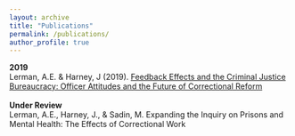 ```yaml
---
layout: archive
title: "Publications"
permalink: /publications/
author_profile: true
---
```


**2019**
<br>
Lerman, A.E. & Harney, J (2019). [Feedback Effects and the Criminal Justice Bureaucracy: Officer Attitudes and the Future of Correctional Reform](https://journals.sagepub.com/doi/pdf/10.1177/0002716219869907?casa_token=enB2bAJjSHcAAAAA:-tADHsouvgCRn3tDLV-nIMPAhPrZyYVCVg3_KSfy0aRmczkTD4-oXB8S0dDMvxcHZnlAPm0Gd_Qs4is)
<br>
<br>
**Under Review**
<br>
Lerman, A.E., Harney, J., & Sadin, M. Expanding the Inquiry on Prisons and Mental Health: The Effects of Correctional Work

